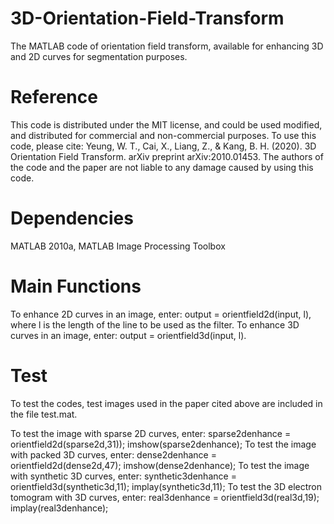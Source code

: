 # 3D-Orientation-Field-Transform
The MATLAB code of orientation field transform, available for enhancing 3D and 2D curves for segmentation purposes.

# Reference
This code is distributed under the MIT license, and could be used modified, and distributed for commercial and non-commercial purposes. To use this code, please cite: Yeung, W. T., Cai, X., Liang, Z., & Kang, B. H. (2020). 3D Orientation Field Transform. arXiv preprint arXiv:2010.01453. The authors of the code and the paper are not liable to any damage caused by using this code.

# Dependencies
MATLAB 2010a, MATLAB Image Processing Toolbox

# Main Functions
To enhance 2D curves in an image, enter: output = orientfield2d(input, l), where l is the length of the line to be used as the filter.
To enhance 3D curves in an image, enter: output = orientfield3d(input, l).

# Test
To test the codes, test images used in the paper cited above are included in the file test.mat.

To test the image with sparse 2D curves, enter: sparse2denhance = orientfield2d(sparse2d,31)); imshow(sparse2denhance);
To test the image with packed 3D curves, enter: dense2denhance = orientfield2d(dense2d,47); imshow(dense2denhance);
To test the image with synthetic 3D curves, enter: synthetic3denhance = orientfield3d(synthetic3d,11); implay(synthetic3d,11);
To test the 3D electron tomogram with 3D curves, enter: real3denhance = orientfield3d(real3d,19); implay(real3denhance);
